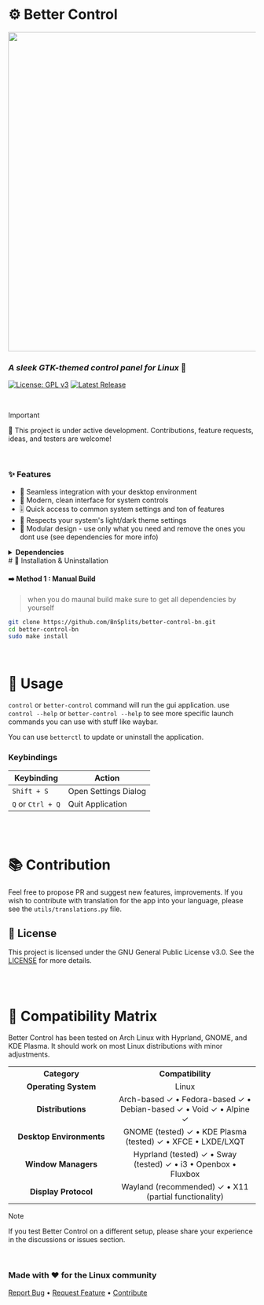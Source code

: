 # ⚙️ Better Control

<img src="https://github.com/user-attachments/assets/21a9f732-28a0-4da4-b0ff-9f9093cb2b3b" width="650">

### _A sleek GTK-themed control panel for Linux_ 🐧

[![License: GPL v3](https://img.shields.io/badge/License-GPLv3-429768.svg?style=flat-square&logo=github&labelColor=444)](LICENSE)
[![Latest Release](https://img.shields.io/github/v/release/quantumvoid0/better-control.svg?style=flat-square&color=429768&logo=speedtest&label=latest-release&labelColor=444)](https://github.com/quantumvoid0/better-control/releases/latest)

<br>

> [!IMPORTANT]
> 🚧 This project is under active development. Contributions, feature requests, ideas, and testers are welcome!

<br>

### ✨ Features

- 🔄 Seamless integration with your desktop environment
- 📱 Modern, clean interface for system controls
- 🎚️ Quick access to common system settings and ton of features
- 🌙 Respects your system's light/dark theme settings
- 🧩 Modular design - use only what you need and remove the ones you dont use (see dependencies for more info)

<details>
<summary><b>Dependencies</b></summary>
<br><br>
Before installing, ensure you have `git` and `base-devel` installed.

### Core Dependencies

| Dependency           | Purpose                                                         |
| -------------------- | --------------------------------------------------------------- |
| **GTK 3**            | UI framework                                                    |
| **Python Libraries** | python-gobject, python-dbus, python-psutil, python-setproctitle |

### Feature-Specific Dependencies

| Feature               | Required Packages             |
| --------------------- | ----------------------------- |
| **Wi-Fi Management**  | NetworkManager, python-qrcode |
| **Bluetooth**         | BlueZ & BlueZ Utils           |
| **Audio Control**     | PipeWire or PulseAudio        |
| **Brightness**        | brightnessctl                 |
| **Power Management**  | power-profiles-daemon, upower |
| **Blue Light Filter** | gammastep                     |
| **USBGuard**          | USBGuard                      |
| **pillow**            | For QR Code on wifi           |

> [TIP]
> If you don't need a specific feature, you can safely omit its corresponding dependency and hide its tab in the settings.

</details>
# 💾 Installation & Uninstallation

#### ➡️ Method 1 : Manual Build

> when you do maunal build make sure to get all dependencies by yourself

```bash
git clone https://github.com/BnSplits/better-control-bn.git
cd better-control-bn
sudo make install
```

<br>

# 🫴 Usage

`control` or `better-control` command will run the gui application. use `control --help` or `better-control --help` to see more specific launch commands you can use with stuff like waybar.

You can use `betterctl` to update or uninstall the application.

### Keybindings

| Keybinding        | Action               |
| ----------------- | -------------------- |
| `Shift + S`       | Open Settings Dialog |
| `Q` or `Ctrl + Q` | Quit Application     |

<br><br>

# 📚 Contribution

Feel free to propose PR and suggest new features, improvements. If you wish to contribute with translation for the app into your language, please see the `utils/translations.py` file.

## 📄 License

This project is licensed under the GNU General Public License v3.0. See the [LICENSE](LICENSE) for more details.

<br><br>

# 🧪 Compatibility Matrix

Better Control has been tested on Arch Linux with Hyprland, GNOME, and KDE Plasma. It should work on most Linux distributions with minor adjustments.

<table>
  <tr>
    <th align="center" width="200">Category</th>
    <th align="center">Compatibility</th>
  </tr>
  <tr>
    <td align="center"><b>Operating System</b></td>
    <td align="center">Linux</td>
  </tr>
  <tr>
    <td align="center"><b>Distributions</b></td>
    <td align="center">Arch-based ✓ • Fedora-based ✓ • Debian-based ✓ • Void ✓ • Alpine ✓</td>
  </tr>
  <tr>
    <td align="center"><b>Desktop Environments</b></td>
    <td align="center">GNOME (tested) ✓ • KDE Plasma (tested) ✓ • XFCE • LXDE/LXQT</td>
  </tr>
  <tr>
    <td align="center"><b>Window Managers</b></td>
    <td align="center">Hyprland (tested) ✓ • Sway (tested) ✓ • i3 • Openbox • Fluxbox</td>
  </tr>
  <tr>
    <td align="center"><b>Display Protocol</b></td>
    <td align="center">Wayland (recommended) ✓ • X11 (partial functionality)</td>
  </tr>
</table>

> [!NOTE]
> If you test Better Control on a different setup, please share your experience in the discussions or issues section.

<br>

### Made with ❤️ for the Linux community

[Report Bug](https://github.com/quantumvoid0/better-control/issues) •
[Request Feature](https://github.com/quantumvoid0/better-control/discussions) •
[Contribute](https://github.com/quantumvoid0/better-control/tree/main?tab=readme-ov-file#--contribution)
